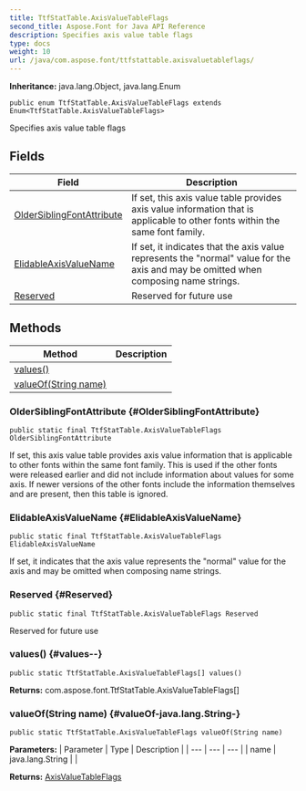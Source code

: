 ```yaml
---
title: TtfStatTable.AxisValueTableFlags
second_title: Aspose.Font for Java API Reference
description: Specifies axis value table flags
type: docs
weight: 10
url: /java/com.aspose.font/ttfstattable.axisvaluetableflags/
---
```

**Inheritance:**
java.lang.Object, java.lang.Enum
```
public enum TtfStatTable.AxisValueTableFlags extends Enum<TtfStatTable.AxisValueTableFlags>
```

Specifies axis value table flags
## Fields

| Field | Description |
| --- | --- |
| [OlderSiblingFontAttribute](#OlderSiblingFontAttribute) | If set, this axis value table provides axis value information that is applicable to other fonts within the same font family. |
| [ElidableAxisValueName](#ElidableAxisValueName) | If set, it indicates that the axis value represents the "normal" value for the axis and may be omitted when composing name strings. |
| [Reserved](#Reserved) | Reserved for future use |
## Methods

| Method | Description |
| --- | --- |
| [values()](#values--) |  |
| [valueOf(String name)](#valueOf-java.lang.String-) |  |
### OlderSiblingFontAttribute {#OlderSiblingFontAttribute}
```
public static final TtfStatTable.AxisValueTableFlags OlderSiblingFontAttribute
```


If set, this axis value table provides axis value information that is applicable to other fonts within the same font family. This is used if the other fonts were released earlier and did not include information about values for some axis. If newer versions of the other fonts include the information themselves and are present, then this table is ignored.

### ElidableAxisValueName {#ElidableAxisValueName}
```
public static final TtfStatTable.AxisValueTableFlags ElidableAxisValueName
```


If set, it indicates that the axis value represents the "normal" value for the axis and may be omitted when composing name strings.

### Reserved {#Reserved}
```
public static final TtfStatTable.AxisValueTableFlags Reserved
```


Reserved for future use

### values() {#values--}
```
public static TtfStatTable.AxisValueTableFlags[] values()
```




**Returns:**
com.aspose.font.TtfStatTable.AxisValueTableFlags[]
### valueOf(String name) {#valueOf-java.lang.String-}
```
public static TtfStatTable.AxisValueTableFlags valueOf(String name)
```




**Parameters:**
| Parameter | Type | Description |
| --- | --- | --- |
| name | java.lang.String |  |

**Returns:**
[AxisValueTableFlags](../../com.aspose.font/axisvaluetableflags)
